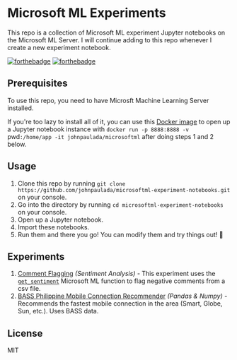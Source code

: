 # Microsoft ML Experiments
This repo is a collection of Microsoft ML experiment Jupyter notebooks on the Microsoft ML Server. I will continue adding to this repo whenever I create a new experiment notebook.

[![forthebadge](http://forthebadge.com/images/badges/60-percent-of-the-time-works-every-time.svg)](http://forthebadge.com)
[![forthebadge](http://forthebadge.com/images/badges/built-with-science.svg)](http://forthebadge.com)

## Prerequisites
To use this repo, you need to have Microsft Machine Learning Server installed.

If you're too lazy to install all of it, you can use this [Docker image](https://github.com/johnpaulada/microsoftmlserver-docker) to open up a Jupyter notebook instance  with `docker run -p 8888:8888 -v `pwd`:/home/app -it johnpaulada/microsoftml` after doing steps 1 and 2 below.

## Usage
1. Clone this repo by running `git clone https://github.com/johnpaulada/microsoftml-experiment-notebooks.git` on your console.
2. Go into the directory by running `cd microsoftml-experiment-notebooks` on your console.
3. Open up a Jupyter notebook.
4. Import these notebooks.
5. Run them and there you go! You can modify them and try things out! :tada:

## Experiments
1. [Comment Flagging](https://github.com/johnpaulada/microsoftml-experiment-notebooks/tree/master/experiments/comment-flagging) *(Sentiment Analysis)* - This experiment uses the [`get_sentiment`](https://docs.microsoft.com/en-us/machine-learning-server/python-reference/microsoftml/get-sentiment) Microsoft ML function to flag negative comments from a csv file.
2. [BASS Philippine Mobile Connection Recommender](https://github.com/johnpaulada/microsoftml-experiment-notebooks/tree/master/experiments/bass) *(Pandas & Numpy)* - Recommends the fastest mobile connection in the area (Smart, Globe, Sun, etc.). Uses BASS data.

## License
MIT